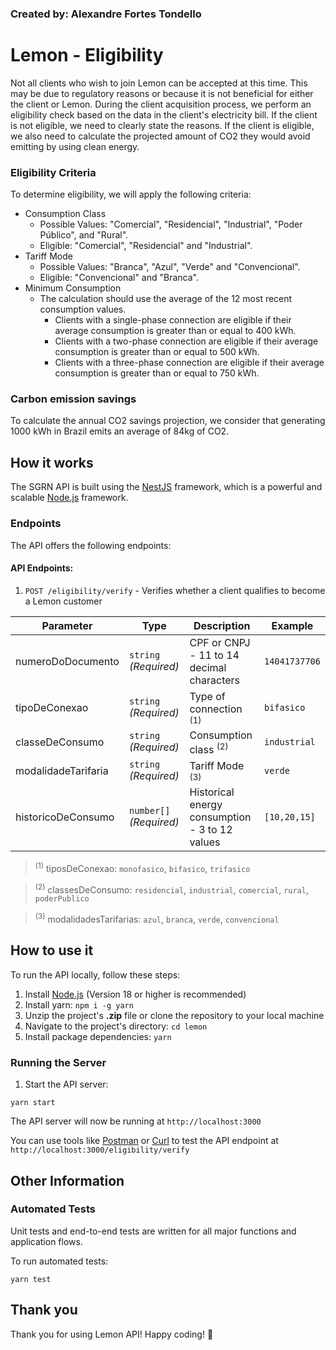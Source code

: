 ### Created by: Alexandre Fortes Tondello

# Lemon - Eligibility

Not all clients who wish to join Lemon can be accepted at this time. This may be due to regulatory reasons or because it is not beneficial for either the client or Lemon. During the client acquisition process, we perform an eligibility check based on the data in the client's electricity bill. If the client is not eligible, we need to clearly state the reasons. If the client is eligible, we also need to calculate the projected amount of CO2 they would avoid emitting by using clean energy.

### Eligibility Criteria

To determine eligibility, we will apply the following criteria:

- Consumption Class
  - Possible Values: "Comercial", "Residencial", "Industrial", "Poder Público", and "Rural".
  - Eligible: "Comercial", "Residencial" and "Industrial".
- Tariff Mode
  - Possible Values: "Branca", "Azul", "Verde" and "Convencional".
  - Eligible: "Convencional" and "Branca".
- Minimum Consumption
  - The calculation should use the average of the 12 most recent consumption values.
    - Clients with a single-phase connection are eligible if their average consumption is greater than or equal to 400 kWh.
    - Clients with a two-phase connection are eligible if their average consumption is greater than or equal to 500 kWh.
    - Clients with a three-phase connection are eligible if their average consumption is greater than or equal to 750 kWh.

### Carbon emission savings

To calculate the annual CO2 savings projection, we consider that generating 1000 kWh in Brazil emits an average of 84kg of CO2.

## How it works

The SGRN API is built using the [NestJS](https://nestjs.com/) framework, which is a powerful and scalable [Node.js](https://nodejs.org/) framework.

### Endpoints

The API offers the following endpoints:

#### API Endpoints:

1.  `POST /eligibility/verify` - Verifies whether a client qualifies to become a Lemon customer

| Parameter           | Type                    | Description                                    | Example       |
| ------------------- | ----------------------- | ---------------------------------------------- | ------------- |
| numeroDoDocumento   | `string` _(Required)_   | CPF or CNPJ - 11 to 14 decimal characters      | `14041737706` |
| tipoDeConexao       | `string` _(Required)_   | Type of connection <sup>(1)</sup>              | `bifasico`    |
| classeDeConsumo     | `string` _(Required)_   | Consumption class <sup>(2)</sup>               | `industrial`  |
| modalidadeTarifaria | `string` _(Required)_   | Tariff Mode <sup>(3)</sup>                     | `verde`       |
| historicoDeConsumo  | `number[]` _(Required)_ | Historical energy consumption - 3 to 12 values | `[10,20,15]`  |

> <sup>(1)</sup> tiposDeConexao: `monofasico`, `bifasico`, `trifasico`

> <sup>(2)</sup> classesDeConsumo: `residencial`, `industrial`, `comercial`, `rural`, `poderPublico`

> <sup>(3)</sup> modalidadesTarifarias: `azul`, `branca`, `verde`, `convencional`

## How to use it

To run the API locally, follow these steps:

1. Install [Node.js](https://nodejs.org/) (Version 18 or higher is recommended)
2. Install yarn: `npm i -g yarn`
3. Unzip the project's **.zip** file or clone the repository to your local machine
4. Navigate to the project's directory: `cd lemon`
5. Install package dependencies: `yarn`

### Running the Server

1.  Start the API server:

```
yarn start
```

The API server will now be running at `http://localhost:3000`

You can use tools like [Postman](https://www.postman.com/) or [Curl](https://curl.se/) to test the API endpoint at `http://localhost:3000/eligibility/verify`

## Other Information

### Automated Tests

Unit tests and end-to-end tests are written for all major functions and application flows.

To run automated tests:

```
yarn test
```

## Thank you

Thank you for using Lemon API! Happy coding! 🚀
